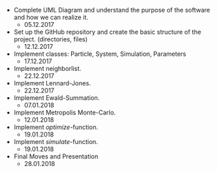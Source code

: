 * Complete UML Diagram and understand the purpose of the software and how we can realize it.
  * 05.12.2017
* Set up the GitHub repository and create the basic structure of the project. (directories, files)
  * 12.12.2017
* Implement classes: Particle, System, Simulation, Parameters
  * 17.12.2017
* Implement neighborlist.
  * 22.12.2017
* Implement Lennard-Jones.
  * 22.12.2017
* Implement Ewald-Summation.
  * 07.01.2018
* Implement Metropolis Monte-Carlo.
  * 12.01.2018
* Implement *optimize*-function.
  * 19.01.2018
* Implement *simulate*-function.
  * 19.01.2018
* Final Moves and Presentation
  * 28.01.2018

